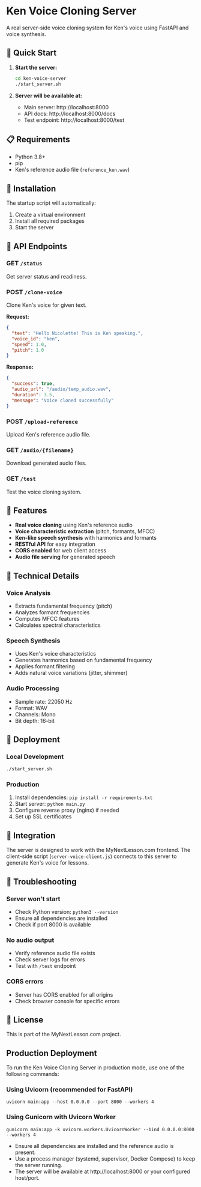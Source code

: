 # Ken Voice Cloning Server

A real server-side voice cloning system for Ken's voice using FastAPI and voice synthesis.

## 🚀 Quick Start

1. **Start the server:**
   ```bash
   cd ken-voice-server
   ./start_server.sh
   ```

2. **Server will be available at:**
   - Main server: http://localhost:8000
   - API docs: http://localhost:8000/docs
   - Test endpoint: http://localhost:8000/test

## 📋 Requirements

- Python 3.8+
- pip
- Ken's reference audio file (`reference_ken.wav`)

## 🔧 Installation

The startup script will automatically:
1. Create a virtual environment
2. Install all required packages
3. Start the server

## 🎤 API Endpoints

### GET `/status`
Get server status and readiness.

### POST `/clone-voice`
Clone Ken's voice for given text.

**Request:**
```json
{
  "text": "Hello Nicolette! This is Ken speaking.",
  "voice_id": "ken",
  "speed": 1.0,
  "pitch": 1.0
}
```

**Response:**
```json
{
  "success": true,
  "audio_url": "/audio/temp_audio.wav",
  "duration": 3.5,
  "message": "Voice cloned successfully"
}
```

### POST `/upload-reference`
Upload Ken's reference audio file.

### GET `/audio/{filename}`
Download generated audio files.

### GET `/test`
Test the voice cloning system.

## 🎯 Features

- **Real voice cloning** using Ken's reference audio
- **Voice characteristic extraction** (pitch, formants, MFCC)
- **Ken-like speech synthesis** with harmonics and formants
- **RESTful API** for easy integration
- **CORS enabled** for web client access
- **Audio file serving** for generated speech

## 🔬 Technical Details

### Voice Analysis
- Extracts fundamental frequency (pitch)
- Analyzes formant frequencies
- Computes MFCC features
- Calculates spectral characteristics

### Speech Synthesis
- Uses Ken's voice characteristics
- Generates harmonics based on fundamental frequency
- Applies formant filtering
- Adds natural voice variations (jitter, shimmer)

### Audio Processing
- Sample rate: 22050 Hz
- Format: WAV
- Channels: Mono
- Bit depth: 16-bit

## 🚀 Deployment

### Local Development
```bash
./start_server.sh
```

### Production
1. Install dependencies: `pip install -r requirements.txt`
2. Start server: `python main.py`
3. Configure reverse proxy (nginx) if needed
4. Set up SSL certificates

## 🔗 Integration

The server is designed to work with the MyNextLesson.com frontend. The client-side script (`server-voice-client.js`) connects to this server to generate Ken's voice for lessons.

## 🐛 Troubleshooting

### Server won't start
- Check Python version: `python3 --version`
- Ensure all dependencies are installed
- Check if port 8000 is available

### No audio output
- Verify reference audio file exists
- Check server logs for errors
- Test with `/test` endpoint

### CORS errors
- Server has CORS enabled for all origins
- Check browser console for specific errors

## 📝 License

This is part of the MyNextLesson.com project. 

## Production Deployment

To run the Ken Voice Cloning Server in production mode, use one of the following commands:

### Using Uvicorn (recommended for FastAPI)

```
uvicorn main:app --host 0.0.0.0 --port 8000 --workers 4
```

### Using Gunicorn with Uvicorn Worker

```
gunicorn main:app -k uvicorn.workers.UvicornWorker --bind 0.0.0.0:8000 --workers 4
```

- Ensure all dependencies are installed and the reference audio is present.
- Use a process manager (systemd, supervisor, Docker Compose) to keep the server running.
- The server will be available at http://localhost:8000 or your configured host/port. 